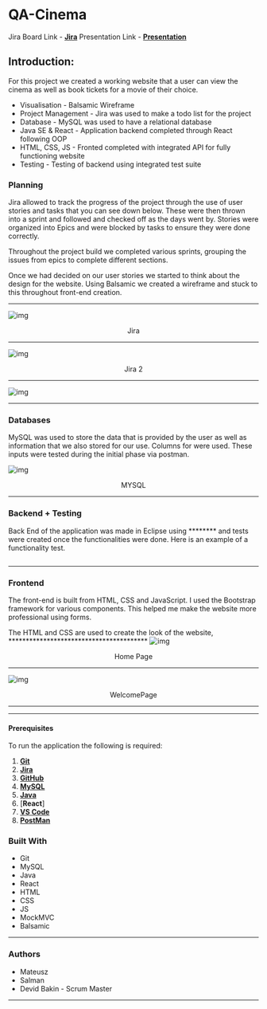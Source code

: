 # QA-Cinema 

Jira Board Link - [**Jira**](https://northerncreator.atlassian.net/jira/software/projects/QC/boards/6/backlog)
Presentation Link - [**Presentation**](https://docs.google.com/presentation/d/1oQOSSObrIJ8hMgzoRVb1WkP1Aa-d9hJUKLs-lK2gk0o/edit#slide=id.g12c536c4085_0_1299)

## Introduction:

For this project we created a working website that a user can view the cinema as well as book tickets for a movie of their choice. 
* Visualisation - Balsamic Wireframe
* Project Management - Jira was used to make a todo list for the project
* Database - MySQL was used to have a relational database 
* Java SE & React - Application backend completed through React following OOP
* HTML, CSS, JS - Fronted completed with integrated API for fully functioning website
* Testing - Testing of backend using integrated test suite

### Planning
Jira allowed to track the progress of the project through the use of user stories and tasks that you can see down below. These were then thrown into a sprint and followed and checked off as the days went by. Stories were organized into Epics and were blocked by tasks to ensure they were done correctly.

Throughout the project build we completed various sprints, grouping the issues from epics to complete different sections.

Once we had decided on our user stories we started to think about the design for the website. Using Balsamic we created a wireframe and stuck to this throughout front-end creation.

___

![img]()
<p align = "center">Jira</p> 

___

![img]()
<p align = "center">Jira 2</p> 

___

![img]()
<p align = "center"></p> 

___


### Databases

MySQL was used to store the data that is provided by the user as well as information that we also stored for our use. Columns for  were used. These inputs were tested during the initial phase via postman.

![img]()
<p align = "center">MYSQL</p>

___


### Backend + Testing

Back End of the application was made in Eclipse using ******** and tests were created once the functionalities were done. Here is an example of a functionality test.

```

```
___

### Frontend

The front-end is built from HTML, CSS and JavaScript. I used the Bootstrap framework for various components. This helped me make the website more professional using forms.

The HTML and CSS are used to create the look of the website, ****************************************
![img]()
<p align = "center">Home Page</p>

___

![img]()
<p align = "center">WelcomePage</p>

___

___


#### Prerequisites

To run the application the following is required:

1. [**Git**](https://gitforwindows.org/)
2. [**Jira**](https://www.atlassian.com/software/jira)
3. [**GitHub**](https://github.com/)
4. [**MySQL**](https://dev.mysql.com/downloads/windows/installer/8.0.html)
5. [**Java**](https://www.oracle.com/java/technologies/downloads/#java17)
6. [**React**]
7. [**VS Code**](https://code.visualstudio.com/)
8. [**PostMan**]()



### Built With

* Git
* MySQL
* Java
* React
* HTML
* CSS
* JS
* MockMVC
* Balsamic

___

### Authors
* Mateusz 
* Salman 
* Devid Bakin - Scrum Master


___


